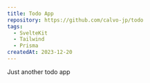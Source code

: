 ```yaml
---
title: Todo App
repository: https://github.com/calvo-jp/todo
tags:
  - SvelteKit
  - Tailwind
  - Prisma
createdAt: 2023-12-20
---
```


Just another todo app
